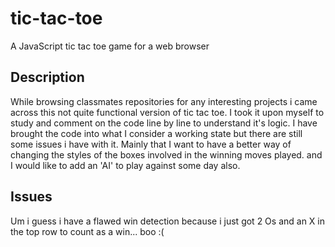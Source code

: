 # tic-tac-toe

A JavaScript tic tac toe game for a web browser

## Description
While browsing classmates repositories for any interesting projects i came across this not quite functional version of tic tac toe.
I took it upon myself to study and comment on the code line by line to understand it's logic. I have brought the code into what I consider a working state but there are still some issues i have with it. Mainly that I want to have a better way of changing the styles of the boxes involved in the winning moves played. and I would like to add an 'AI' to play against some day also.

## Issues
Um i guess i have a flawed win detection because i just got 2 Os and an X in the top row to count as a win... boo :(